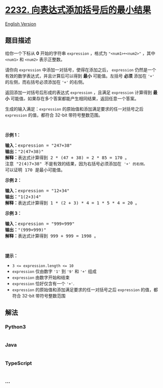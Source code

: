 # [2232. 向表达式添加括号后的最小结果](https://leetcode-cn.com/problems/minimize-result-by-adding-parentheses-to-expression)

[English Version](/solution/2200-2299/2232.Minimize%20Result%20by%20Adding%20Parentheses%20to%20Expression/README_EN.md)

## 题目描述

<!-- 这里写题目描述 -->

<p>给你一个下标从 <strong>0</strong> 开始的字符串 <code>expression</code> ，格式为 <code>"&lt;num1&gt;+&lt;num2&gt;"</code> ，其中 <code>&lt;num1&gt;</code> 和 <code>&lt;num2&gt;</code> 表示正整数。</p>

<p>请你向 <code>expression</code> 中添加一对括号，使得在添加之后， <code>expression</code> 仍然是一个有效的数学表达式，并且计算后可以得到 <strong>最小</strong> 可能值。左括号 <strong>必须</strong> 添加在 <code>'+'</code> 的左侧，而右括号必须添加在 <code>'+'</code> 的右侧。</p>

<p>返回添加一对括号后形成的表达式&nbsp;<code>expression</code> ，且满足<em> </em><code>expression</code><em> </em>计算得到 <strong>最小</strong> 可能值<em>。</em>如果存在多个答案都能产生相同结果，返回任意一个答案。</p>

<p>生成的输入满足：<code>expression</code> 的原始值和添加满足要求的任一对括号之后 <code>expression</code> 的值，都符合 32-bit 带符号整数范围。</p>

<p>&nbsp;</p>

<p><strong>示例 1：</strong></p>

<pre><strong>输入：</strong>expression = "247+38"
<strong>输出：</strong>"2(47+38)"
<strong>解释：</strong>表达式计算得到 2 * (47 + 38) = 2 * 85 = 170 。
注意 "2(4)7+38" 不是有效的结果，因为右括号必须添加在 <code>'+' 的右侧。</code>
可以证明 170 是最小可能值。
</pre>

<p><strong>示例 2：</strong></p>

<pre><strong>输入：</strong>expression = "12+34"
<strong>输出：</strong>"1(2+3)4"
<strong>解释：</strong>表达式计算得到 1 * (2 + 3) * 4 = 1 * 5 * 4 = 20 。
</pre>

<p><strong>示例 3：</strong></p>

<pre><strong>输入：</strong>expression = "999+999"
<strong>输出：</strong>"(999+999)"
<strong>解释：</strong>表达式计算得到 999 + 999 = 1998 。
</pre>

<p>&nbsp;</p>

<p><strong>提示：</strong></p>

<ul>
	<li><code>3 &lt;= expression.length &lt;= 10</code></li>
	<li><code>expression</code> 仅由数字 <code>'1'</code> 到 <code>'9'</code> 和 <code>'+'</code> 组成</li>
	<li><code>expression</code> 由数字开始和结束</li>
	<li><code>expression</code> 恰好仅含有一个 <code>'+'</code>.</li>
	<li><code>expression</code> 的原始值和添加满足要求的任一对括号之后 <code>expression</code> 的值，都符合 32-bit 带符号整数范围</li>
</ul>


## 解法

<!-- 这里可写通用的实现逻辑 -->

<!-- tabs:start -->

### **Python3**

<!-- 这里可写当前语言的特殊实现逻辑 -->

```python

```

### **Java**

<!-- 这里可写当前语言的特殊实现逻辑 -->

```java

```

### **TypeScript**

```ts

```

### **...**

```

```

<!-- tabs:end -->
